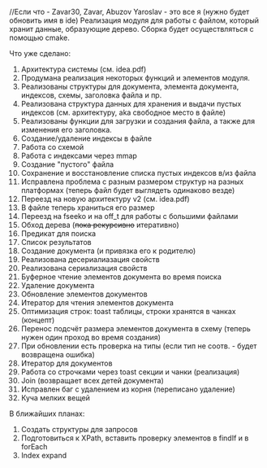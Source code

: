 //Если что - Zavar30, Zavar, Abuzov Yaroslav - это все я (нужно будет обновить имя в ide)
Реализация модуля для работы с файлом, который хранит данные, образующие дерево. Сборка будет осуществляться с помощью cmake.

Что уже сделано:
1) Архитектура системы (см. idea.pdf)
2) Продумана реализация некоторых функций и элементов модуля.
3) Реализованы структуры для документа, элемента документа, индексов, схемы, заголовка файла и пр.
4) Реализована структура данных для хранения и выдачи пустых индексов (см. архитектуру, aka свободное место в файле)
5) Реализованы функции для загрузки и создания файла, а также для изменения его заголовка.
6) Создание/удаление индексы в файле
7) Работа со схемой
8) Работа с индексами через mmap
9) Создание "пустого" файла 
10) Сохранение и восстановление списка пустых индексов в/из файла
11) Исправлена проблема с разным размером структур на разных платформах (теперь файл будет выглядеть одинаково везде)
12) Переезд на новую архитектуру v2 (см. idea.pdf)
13) В файле теперь храниться его размер
14) Переезд на fseeko и на off_t для работы с большими файлами
15) Обход дерева (~~пока рекурсивно~~ итеративно)
16) Предикат для поиска
17) Список результатов
18) Создание документа (и привязка его к родителю)
19) Реализована десериалиазация свойств
20) Реализована сериализация свойств
21) Буферное чтение элементов документа во время поиска
22) Удаление документа
23) Обновление элементов документов
24) Итератор для чтения элементов документа
25) Оптимизация строк: toast таблицы, строки хранятся в чанках (концепт)
26) Перенос подсчёт размера элементов документа в схему (теперь нужен один проход во время создания)
27) При обновлении есть проверка на типы (если тип не соотв. - будет возвращена ошибка)
28) Итератор для документов
29) Работа со строчками через toast секции и чанки (реализация)
30) Join (возвращает всех детей документа)
31) Исправлен баг с удалением из корня (переписано удаление)
32) Куча мелких вещей

В ближайших планах:
1) Создать структуры для запросов
2) Подготовиться к XPath, вставить проверку элементов в findIf и в forEach
3) Index expand

